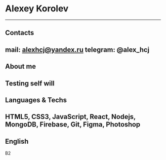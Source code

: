 # **Alexey Korolev**
--------------
## Contacts
**mail:** alexhcj@yandex.ru
**telegram:** @alex_hcj
--------------
## About me
Testing self will
-------------
## Languages & Techs
HTML5, CSS3, JavaScript, React, Nodejs, MongoDB, Firebase, Git, Figma, Photoshop
-------------
## English
B2
